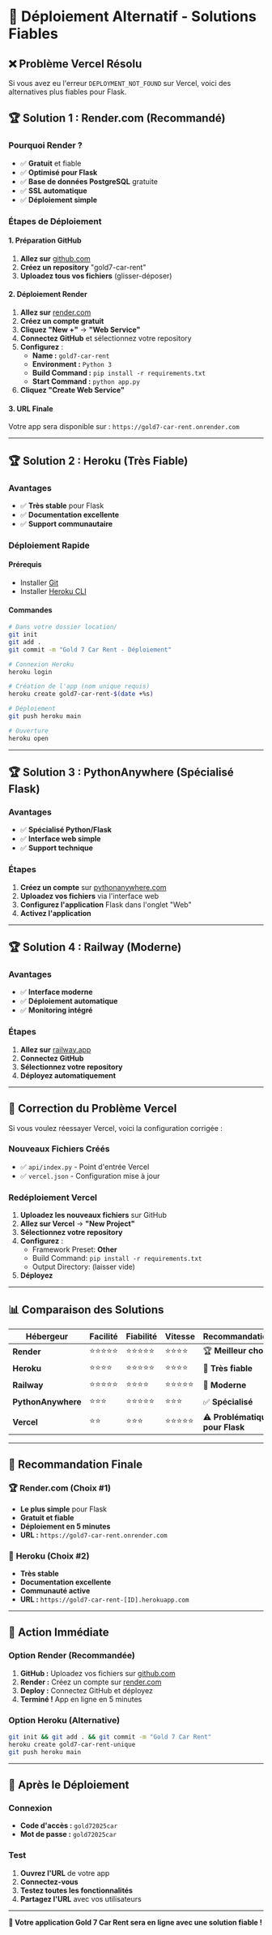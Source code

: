 # 🚀 Déploiement Alternatif - Solutions Fiables

## ❌ Problème Vercel Résolu

Si vous avez eu l'erreur `DEPLOYMENT_NOT_FOUND` sur Vercel, voici des alternatives plus fiables pour Flask.

## 🏆 Solution 1 : Render.com (Recommandé)

### Pourquoi Render ?
- ✅ **Gratuit** et fiable
- ✅ **Optimisé pour Flask**
- ✅ **Base de données PostgreSQL** gratuite
- ✅ **SSL automatique**
- ✅ **Déploiement simple**

### Étapes de Déploiement

#### 1. Préparation GitHub
1. **Allez sur** [github.com](https://github.com)
2. **Créez un repository** "gold7-car-rent"
3. **Uploadez tous vos fichiers** (glisser-déposer)

#### 2. Déploiement Render
1. **Allez sur** [render.com](https://render.com)
2. **Créez un compte gratuit**
3. **Cliquez "New +"** → **"Web Service"**
4. **Connectez GitHub** et sélectionnez votre repository
5. **Configurez** :
   - **Name :** `gold7-car-rent`
   - **Environment :** `Python 3`
   - **Build Command :** `pip install -r requirements.txt`
   - **Start Command :** `python app.py`
6. **Cliquez "Create Web Service"**

#### 3. URL Finale
Votre app sera disponible sur : `https://gold7-car-rent.onrender.com`

---

## 🏆 Solution 2 : Heroku (Très Fiable)

### Avantages
- ✅ **Très stable** pour Flask
- ✅ **Documentation excellente**
- ✅ **Support communautaire**

### Déploiement Rapide

#### Prérequis
- Installer [Git](https://git-scm.com/)
- Installer [Heroku CLI](https://devcenter.heroku.com/articles/heroku-cli)

#### Commandes
```bash
# Dans votre dossier location/
git init
git add .
git commit -m "Gold 7 Car Rent - Déploiement"

# Connexion Heroku
heroku login

# Création de l'app (nom unique requis)
heroku create gold7-car-rent-$(date +%s)

# Déploiement
git push heroku main

# Ouverture
heroku open
```

---

## 🏆 Solution 3 : PythonAnywhere (Spécialisé Flask)

### Avantages
- ✅ **Spécialisé Python/Flask**
- ✅ **Interface web simple**
- ✅ **Support technique**

### Étapes
1. **Créez un compte** sur [pythonanywhere.com](https://pythonanywhere.com)
2. **Uploadez vos fichiers** via l'interface web
3. **Configurez l'application** Flask dans l'onglet "Web"
4. **Activez l'application**

---

## 🏆 Solution 4 : Railway (Moderne)

### Avantages
- ✅ **Interface moderne**
- ✅ **Déploiement automatique**
- ✅ **Monitoring intégré**

### Étapes
1. **Allez sur** [railway.app](https://railway.app)
2. **Connectez GitHub**
3. **Sélectionnez votre repository**
4. **Déployez automatiquement**

---

## 🔧 Correction du Problème Vercel

Si vous voulez réessayer Vercel, voici la configuration corrigée :

### Nouveaux Fichiers Créés
- ✅ `api/index.py` - Point d'entrée Vercel
- ✅ `vercel.json` - Configuration mise à jour

### Redéploiement Vercel
1. **Uploadez les nouveaux fichiers** sur GitHub
2. **Allez sur Vercel** → **"New Project"**
3. **Sélectionnez votre repository**
4. **Configurez** :
   - Framework Preset: **Other**
   - Build Command: `pip install -r requirements.txt`
   - Output Directory: (laisser vide)
5. **Déployez**

---

## 📊 Comparaison des Solutions

| Hébergeur | Facilité | Fiabilité | Vitesse | Recommandation |
|-----------|----------|-----------|---------|----------------|
| **Render** | ⭐⭐⭐⭐⭐ | ⭐⭐⭐⭐⭐ | ⭐⭐⭐⭐ | 🏆 **Meilleur choix** |
| **Heroku** | ⭐⭐⭐⭐ | ⭐⭐⭐⭐⭐ | ⭐⭐⭐⭐ | 🥈 **Très fiable** |
| **Railway** | ⭐⭐⭐⭐⭐ | ⭐⭐⭐⭐ | ⭐⭐⭐⭐⭐ | 🥉 **Moderne** |
| **PythonAnywhere** | ⭐⭐⭐ | ⭐⭐⭐⭐⭐ | ⭐⭐⭐ | ✅ **Spécialisé** |
| **Vercel** | ⭐⭐ | ⭐⭐⭐ | ⭐⭐⭐⭐⭐ | ⚠️ **Problématique pour Flask** |

---

## 🎯 Recommandation Finale

### 🏆 **Render.com** (Choix #1)
- **Le plus simple** pour Flask
- **Gratuit et fiable**
- **Déploiement en 5 minutes**
- **URL :** `https://gold7-car-rent.onrender.com`

### 🥈 **Heroku** (Choix #2)
- **Très stable**
- **Documentation excellente**
- **Communauté active**
- **URL :** `https://gold7-car-rent-[ID].herokuapp.com`

---

## 🚀 Action Immédiate

### Option Render (Recommandée)
1. **GitHub :** Uploadez vos fichiers sur [github.com](https://github.com)
2. **Render :** Créez un compte sur [render.com](https://render.com)
3. **Deploy :** Connectez GitHub et déployez
4. **Terminé !** App en ligne en 5 minutes

### Option Heroku (Alternative)
```bash
git init && git add . && git commit -m "Gold 7 Car Rent"
heroku create gold7-car-rent-unique
git push heroku main
```

---

## 🔑 Après le Déploiement

### Connexion
- **Code d'accès :** `gold72025car`
- **Mot de passe :** `gold72025car`

### Test
1. **Ouvrez l'URL** de votre app
2. **Connectez-vous**
3. **Testez toutes les fonctionnalités**
4. **Partagez l'URL** avec vos utilisateurs

---

**🎉 Votre application Gold 7 Car Rent sera en ligne avec une solution fiable !**
